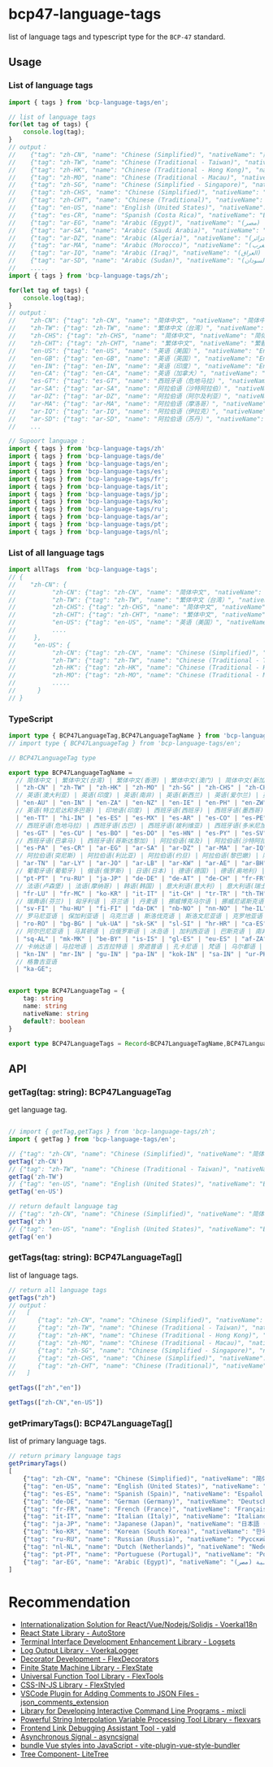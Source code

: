 # bcp47-language-tags

list of language tags and typescript type for the `BCP-47` standard.

## Usage

### List of language tags

```typescript
import { tags } from 'bcp-language-tags/en';

// list of language tags
for(let tag of tags) {
    console.log(tag);
}
// output：
//    {"tag": "zh-CN", "name": "Chinese (Simplified)", "nativeName": "简体中文", "primary": true},
//    {"tag": "zh-TW", "name": "Chinese (Traditional - Taiwan)", "nativeName": "繁體中文 (臺灣)"},
//    {"tag": "zh-HK", "name": "Chinese (Traditional - Hong Kong)", "nativeName": "繁體中文（香港）"},
//    {"tag": "zh-MO", "name": "Chinese (Traditional - Macau)", "nativeName": "繁體中文 (Traditional Chinese - Macau)"},
//    {"tag": "zh-SG", "name": "Chinese (Simplified - Singapore)", "nativeName": "简体中文 (Simplified Chinese - Singapore)"},      
//    {"tag": "zh-CHS", "name": "Chinese (Simplified)", "nativeName": "简体中文"},
//    {"tag": "zh-CHT", "name": "Chinese (Traditional)", "nativeName": "繁體中文 (Traditional Chinese)"},
//    {"tag": "en-US", "name": "English (United States)", "nativeName": "English (United States)", "primary": true},
//    {"tag": "es-CR", "name": "Spanish (Costa Rica)", "nativeName": "Español (Costa Rica)"},
//    {"tag": "ar-EG", "name": "Arabic (Egypt)", "nativeName": "العربية (مصر)", "primary": true},
//    {"tag": "ar-SA", "name": "Arabic (Saudi Arabia)", "nativeName": "العربية (السعودية)"},
//    {"tag": "ar-DZ", "name": "Arabic (Algeria)", "nativeName": "العربية (الجزائر)"},
//    {"tag": "ar-MA", "name": "Arabic (Morocco)", "nativeName": "العربية (المغرب)"},
//    {"tag": "ar-IQ", "name": "Arabic (Iraq)", "nativeName": "العربية (العراق)"},
//    {"tag": "ar-SD", "name": "Arabic (Sudan)", "nativeName": "العربية (السودان)"},
//    .....
import { tags } from 'bcp-language-tags/zh';

for(let tag of tags) {
    console.log(tag);
}
// output：
//    "zh-CN": {"tag": "zh-CN", "name": "简体中文", "nativeName": "简体中文", "primary": true},
//    "zh-TW": {"tag": "zh-TW", "name": "繁体中文（台湾）", "nativeName": "繁體中文 (臺灣)"}, 
//    "zh-CHS": {"tag": "zh-CHS", "name": "简体中文", "nativeName": "简体中文"},
//    "zh-CHT": {"tag": "zh-CHT", "name": "繁体中文", "nativeName": "繁體中文 (Traditional Chinese)"},
//    "en-US": {"tag": "en-US", "name": "英语（美国）", "nativeName": "English (United States)", "primary": true},
//    "en-GB": {"tag": "en-GB", "name": "英语（英国）", "nativeName": "English (United Kingdom)"},
//    "en-IN": {"tag": "en-IN", "name": "英语（印度）", "nativeName": "English (India)"},
//    "en-CA": {"tag": "en-CA", "name": "英语（加拿大）", "nativeName": "English (Canada)"},  
//    "es-GT": {"tag": "es-GT", "name": "西班牙语（危地马拉）", "nativeName": "Español (Guatemala)"}, 
//    "ar-SA": {"tag": "ar-SA", "name": "阿拉伯语（沙特阿拉伯）", "nativeName": "العربية (السعودية)"},
//    "ar-DZ": {"tag": "ar-DZ", "name": "阿拉伯语（阿尔及利亚）", "nativeName": "العربية (الجزائر)"},
//    "ar-MA": {"tag": "ar-MA", "name": "阿拉伯语（摩洛哥）", "nativeName": "العربية (المغرب)"},
//    "ar-IQ": {"tag": "ar-IQ", "name": "阿拉伯语（伊拉克）", "nativeName": "العربية (العراق)"},
//    "ar-SD": {"tag": "ar-SD", "name": "阿拉伯语（苏丹）", "nativeName": "العربية (السودان)"},
//    ...

// Supoort language :
import { tags } from 'bcp-language-tags/zh'
import { tags } from 'bcp-language-tags/de'
import { tags } from 'bcp-language-tags/en';
import { tags } from 'bcp-language-tags/es';
import { tags } from 'bcp-language-tags/fr';
import { tags } from 'bcp-language-tags/it';
import { tags } from 'bcp-language-tags/jp';
import { tags } from 'bcp-language-tags/ko';
import { tags } from 'bcp-language-tags/ru';
import { tags } from 'bcp-language-tags/ar';
import { tags } from 'bcp-language-tags/pt';
import { tags } from 'bcp-language-tags/nl';
```

### List of all language tags

```typescript
import allTags  from 'bcp-language-tags';
// {
//    "zh-CN": {
//          "zh-CN": {"tag": "zh-CN", "name": "简体中文", "nativeName": "简体中文", "primary": true},
//          "zh-TW": {"tag": "zh-TW", "name": "繁体中文（台湾）", "nativeName": "繁體中文 (臺灣)"}, 
//          "zh-CHS": {"tag": "zh-CHS", "name": "简体中文", "nativeName": "简体中文"},
//          "zh-CHT": {"tag": "zh-CHT", "name": "繁体中文", "nativeName": "繁體中文 (Traditional Chinese)"},
//          "en-US": {"tag": "en-US", "name": "英语（美国）", "nativeName": "English (United States)", "primary": true},
//          ....
//     },
//     "en-US": {
//          "zh-CN": {"tag": "zh-CN", "name": "Chinese (Simplified)", "nativeName": "简体中文", "primary": true},
//          "zh-TW": {"tag": "zh-TW", "name": "Chinese (Traditional - Taiwan)", "nativeName": "繁體中文 (臺灣)"},
//          "zh-HK": {"tag": "zh-HK", "name": "Chinese (Traditional - Hong Kong)", "nativeName": "繁體中文（香港）"},
//          "zh-MO": {"tag": "zh-MO", "name": "Chinese (Traditional - Macau)", "nativeName": "繁體中文 (Traditional Chinese - Macau)
//          .....
//      }
// }

```


### TypeScript

```typescript
import type { BCP47LanguageTag,BCP47LanguageTagName } from 'bcp-language-tags/zh';
// import type { BCP47LanguageTag } from 'bcp-language-tags/en';

// BCP47LanguageTag type

export type BCP47LanguageTagName = 
  // 简体中文 | 繁体中文(台湾) | 繁体中文(香港) | 繁体中文(澳门) | 简体中文(新加坡) | 简体中文 | 繁体中文 | 英语(美国) | 英语(英国) | 英语(加拿大)
  | "zh-CN" | "zh-TW" | "zh-HK" | "zh-MO" | "zh-SG" | "zh-CHS" | "zh-CHT" | "en-US" | "en-GB" | "en-CA"
  // 英语(澳大利亚) | 英语(印度) | 英语(南非) | 英语(新西兰) | 英语(爱尔兰) | 英语(菲律宾) | 英语(津巴布韦) | 英语(伯利兹) | 英语(加勒比) | 英语(牙买加)
  | "en-AU" | "en-IN" | "en-ZA" | "en-NZ" | "en-IE" | "en-PH" | "en-ZW" | "en-BZ" | "en-CB" | "en-JM"
  // 英语(特立尼达和多巴哥) | 印地语(印度) | 西班牙语(西班牙) | 西班牙语(墨西哥) | 西班牙语(阿根廷) | 西班牙语(哥伦比亚) | 西班牙语(秘鲁) | 西班牙语(委内瑞拉) | 西班牙语(智利) | 西班牙语(厄瓜多尔)
  | "en-TT" | "hi-IN" | "es-ES" | "es-MX" | "es-AR" | "es-CO" | "es-PE" | "es-VE" | "es-CL" | "es-EC"
  // 西班牙语(危地马拉) | 西班牙语(古巴) | 西班牙语(玻利维亚) | 西班牙语(多米尼加共和国) | 西班牙语(洪都拉斯) | 西班牙语(巴拉圭) | 西班牙语(萨尔瓦多) | 西班牙语(尼加拉瓜) | 西班牙语(波多黎各) | 西班牙语(乌拉圭)
  | "es-GT" | "es-CU" | "es-BO" | "es-DO" | "es-HN" | "es-PY" | "es-SV" | "es-NI" | "es-PR" | "es-UY"
  // 西班牙语(巴拿马) | 西班牙语(哥斯达黎加) | 阿拉伯语(埃及) | 阿拉伯语(沙特阿拉伯) | 阿拉伯语(阿尔及利亚) | 阿拉伯语(摩洛哥) | 阿拉伯语(伊拉克) | 阿拉伯语(苏丹) | 阿拉伯语(也门) | 阿拉伯语(叙利亚)
  | "es-PA" | "es-CR" | "ar-EG" | "ar-SA" | "ar-DZ" | "ar-MA" | "ar-IQ" | "ar-SD" | "ar-YE" | "ar-SY"
  // 阿拉伯语(突尼斯) | 阿拉伯语(利比亚) | 阿拉伯语(约旦) | 阿拉伯语(黎巴嫩) | 阿拉伯语(科威特) | 阿拉伯语(阿联酋) | 阿拉伯语(巴林) | 阿拉伯语(卡塔尔) | 阿拉伯语(阿曼) | 葡萄牙语(巴西)
  | "ar-TN" | "ar-LY" | "ar-JO" | "ar-LB" | "ar-KW" | "ar-AE" | "ar-BH" | "ar-QA" | "ar-OM" | "pt-BR"
  // 葡萄牙语(葡萄牙) | 俄语(俄罗斯) | 日语(日本) | 德语(德国) | 德语(奥地利) | 德语(瑞士) | 法语(法国) | 法语(加拿大) | 法语(比利时) | 法语(瑞士)
  | "pt-PT" | "ru-RU" | "ja-JP" | "de-DE" | "de-AT" | "de-CH" | "fr-FR" | "fr-CA" | "fr-BE" | "fr-CH"
  // 法语(卢森堡) | 法语(摩纳哥) | 韩语(韩国) | 意大利语(意大利) | 意大利语(瑞士) | 土耳其语 | 泰语 | 希腊语 | 捷克语 | 瑞典语
  | "fr-LU" | "fr-MC" | "ko-KR" | "it-IT" | "it-CH" | "tr-TR" | "th-TH" | "el-GR" | "cs-CZ" | "sv-SE"
  // 瑞典语(芬兰) | 匈牙利语 | 芬兰语 | 丹麦语 | 挪威博克马尔语 | 挪威尼诺斯克语 | 希伯来语 | 印度尼西亚语 | 马来语(马来西亚) | 马来语(文莱)
  | "sv-FI" | "hu-HU" | "fi-FI" | "da-DK" | "nb-NO" | "nn-NO" | "he-IL" | "id-ID" | "ms-MY" | "ms-BN"
  // 罗马尼亚语 | 保加利亚语 | 乌克兰语 | 斯洛伐克语 | 斯洛文尼亚语 | 克罗地亚语 | 加泰罗尼亚语 | 立陶宛语 | 拉脱维亚语 | 爱沙尼亚语
  | "ro-RO" | "bg-BG" | "uk-UA" | "sk-SK" | "sl-SI" | "hr-HR" | "ca-ES" | "lt-LT" | "lv-LV" | "et-EE"
  // 阿尔巴尼亚语 | 马其顿语 | 白俄罗斯语 | 冰岛语 | 加利西亚语 | 巴斯克语 | 南非荷兰语 | 斯瓦希里语 | 泰米尔语 | 泰卢固语
  | "sq-AL" | "mk-MK" | "be-BY" | "is-IS" | "gl-ES" | "eu-ES" | "af-ZA" | "sw-KE" | "ta-IN" | "te-IN"
  // 卡纳达语 | 马拉地语 | 古吉拉特语 | 旁遮普语 | 孔卡尼语 | 梵语 | 乌尔都语 | 波斯语 | 叙利亚语 | 迪维希语
  | "kn-IN" | "mr-IN" | "gu-IN" | "pa-IN" | "kok-IN" | "sa-IN" | "ur-PK" | "fa-IR" | "syr-SY" | "div-MV"
  // 格鲁吉亚语
  | "ka-GE";


export type BCP47LanguageTag = {
    tag: string 
    name: string
    nativeName: string
    default?: boolean
}

export type BCP47LanguageTags = Record<BCP47LanguageTagName,BCP47LanguageTag>
```

## API

### getTag(tag: string): BCP47LanguageTag

get language tag.

```typescript

// import { getTag,getTags } from 'bcp-language-tags/zh'; 
import { getTag } from 'bcp-language-tags/en';   

// {"tag": "zh-CN", "name": "Chinese (Simplified)", "nativeName": "简体中文", "primary": true}
getTag('zh-CN') 
// {"tag": "zh-TW", "name": "Chinese (Traditional - Taiwan)", "nativeName": "繁體中文 (臺灣)"}
getTag('zh-TW') 
// {"tag": "en-US", "name": "English (United States)", "nativeName": "English (United States)", "primary": true}
getTag('en-US') 

// return default language tag
// {"tag": "zh-CN", "name": "Chinese (Simplified)", "nativeName": "简体中文", "primary": true}
getTag('zh') 
// {"tag": "en-US", "name": "English (United States)", "nativeName": "English (United States)", "primary": true}
getTag('en') 
```

### getTags(tag: string): BCP47LanguageTag[]

list of language tags.

```typescript
// return all language tags
getTags("zh")
// output：
//   [
//      {"tag": "zh-CN", "name": "Chinese (Simplified)", "nativeName": "简体中文", "primary": true}
//      {"tag": "zh-TW", "name": "Chinese (Traditional - Taiwan)", "nativeName": "繁體中文 (臺灣)"}
//      {"tag": "zh-HK", "name": "Chinese (Traditional - Hong Kong)", "nativeName": "繁體中文（香港）"}
//      {"tag": "zh-MO", "name": "Chinese (Traditional - Macau)", "nativeName": "繁體中文 (Traditional Chinese - Macau)"}
//      {"tag": "zh-SG", "name": "Chinese (Simplified - Singapore)", "nativeName": "简体中文 (Simplified Chinese - Singapore)"}
//      {"tag": "zh-CHS", "name": "Chinese (Simplified)", "nativeName": "简体中文"}
//      {"tag": "zh-CHT", "name": "Chinese (Traditional)", "nativeName": "繁體中文 (Traditional Chinese)"}
//   ]

getTags(["zh","en"])

getTags(["zh-CN","en-US"])

```

### getPrimaryTags(): BCP47LanguageTag[]

list of primary language tags.

```typescript
// return primary language tags
getPrimaryTags()
[
    {"tag": "zh-CN", "name": "Chinese (Simplified)", "nativeName": "简体中文", "primary": true},
    {"tag": "en-US", "name": "English (United States)", "nativeName": "English (United States)", "primary": true}
    {"tag": "es-ES", "name": "Spanish (Spain)", "nativeName": "Español (España)", "primary": true },
    {"tag": "de-DE", "name": "German (Germany)", "nativeName": "Deutsch (Deutschland)", "primary": true },
    {"tag": "fr-FR", "name": "French (France)", "nativeName": "Français (France)", "primary": true },
    {"tag": "it-IT", "name": "Italian (Italy)", "nativeName": "Italiano (Italia)", "primary": true },
    {"tag": "ja-JP", "name": "Japanese (Japan)", "nativeName": "日本語 (日本)", "primary": true },
    {"tag": "ko-KR", "name": "Korean (South Korea)", "nativeName": "한국어 (대한민국)", "primary": true },
    {"tag": "ru-RU", "name": "Russian (Russia)", "nativeName": "Русский (Россия)", "primary": true },
    {"tag": "nl-NL", "name": "Dutch (Netherlands)", "nativeName": "Nederlands (Nederland)", "primary": true },
    {"tag": "pt-PT", "name": "Portuguese (Portugal)", "nativeName": "Português (Portugal)", "primary": true },
    {"tag": "ar-EG", "name": "Arabic (Egypt)", "nativeName": "العربية (مصر)", "primary": true }
]
```



# Recommendation

- [Internationalization Solution for React/Vue/Nodejs/Solidjs - VoerkaI18n](https://zhangfisher.github.io/voerka-i18n/)
- [React State Library - AutoStore](https://zhangfisher.github.io/autostore/)
- [Terminal Interface Development Enhancement Library - Logsets](https://zhangfisher.github.io/logsets/)
- [Log Output Library  - VoerkaLogger](https://zhangfisher.github.io/voerkalogger/)
- [Decorator Development - FlexDecorators](https://zhangfisher.github.io/flex-decorators/)
- [Finite State Machine Library  - FlexState](https://zhangfisher.github.io/flexstate/)
- [Universal Function Tool Library - FlexTools](https://zhangfisher.github.io/flex-tools/)
- [CSS-IN-JS Library  - FlexStyled](https://zhangfisher.github.io/flexstyled/)
- [VSCode Plugin for Adding Comments to JSON Files - json_comments_extension](https://github.com/zhangfisher/json_comments_extension)
- [Library for Developing Interactive Command Line Programs  - mixcli](https://github.com/zhangfisher/mixcli)
- [Powerful String Interpolation Variable Processing Tool Library - flexvars](https://github.com/zhangfisher/flexvars)
- [Frontend Link Debugging Assistant Tool - yald](https://github.com/zhangfisher/yald)
- [Asynchronous Signal - asyncsignal](https://github.com/zhangfisher/asyncsignal)
- [bundle Vue styles into JavaScript - vite-plugin-vue-style-bundler ](https://github.com/zhangfisher/vite-plugin-vue-style-bundler)
- [Tree Component- LiteTree](https://github.com/zhangfisher/lite-tree)

